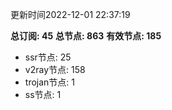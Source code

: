 更新时间2022-12-01 22:37:19

**总订阅: 45**
**总节点: 863**
**有效节点: 185**
- ssr节点: 25
- v2ray节点: 158
- trojan节点: 1
- ss节点: 1
